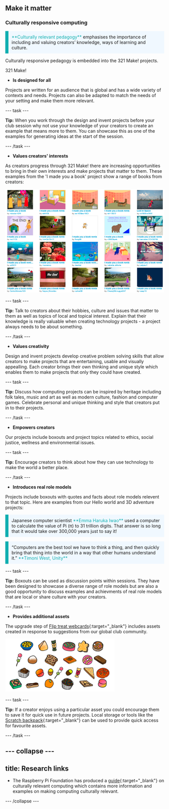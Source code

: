 ## Make it matter

### Culturally responsive computing

<p style="border-left: solid; border-width:10px; border-color: #0faeb0; background-color: aliceblue; padding: 10px;">
<span style="color: #0faeb0">**Culturally relevant pedagogy**</span> emphasises the importance of including and valuing creators’ knowledge, ways of learning and culture.</p>

Culturally responsive pedagogy is embedded into the 321 Make! projects. 

321 Make!

+ **Is designed for all**

Projects are written for an audience that is global and has a wide variety of contexts and needs. Projects can also be adapted to match the needs of your setting and make them more relevant.   

--- task ---

**Tip:** When you work through the design and invent projects before your club session why not use your knowledge of your creators to create an example that means more to them. You can showcase this as one of the examples for generating ideas at the start of the session. 

--- /task ---

+ **Values creators' interests** 

As creators progress through 321 Make! there are increasing opportunities to bring in their own interests and make projects that matter to them. These examples from the 'I made you a book' project show a range of books from creators:

![A collection of thumbnails showing different projects made by creators for I made you a book.](images/book.png)

--- task ---

**Tip:** Talk to creators about their hobbies, culture and issues that matter to them as well as topics of local and topical interest. Explain that their knowledge is really valuable when creating technology projects - a project always needs to be about something.

--- /task ---

+ **Values creativity** 

Design and invent projects develop creative problem solving skills that allow creators to make projects that are entertaining, usable and visually appealling. Each creator brings their own thinking and unique style which enables them to make projects that only they could have created.

--- task ---

**Tip:** Discuss how computing projects can be inspired by heritage including folk tales, music and art as well as modern culture, fashion and computer games. Celebrate personal and unique thinking and style that creators put in to their projects. 

--- /task ---

+ **Empowers creators** 

Our projects include boxouts and project topics related to ethics, social justice, wellness and environmental issues. 

--- task ---

**Tip:** Encourage creators to think about how they can use technology to make the world a better place. 

--- /task ---


+ **Introduces real role models**

Projects include boxouts with quotes and facts about role models relevent to that topic. Here are examples from our Hello world and 3D adventure projects:

<p style="border-left: solid; border-width:10px; border-color: #0faeb0; background-color: aliceblue; padding: 10px;">
Japanese computer scientist <span style="color: #0faeb0">**Emma Haruka Iwao**</span> used a computer to calculate the value of Pi (π) to 31 trillion digits. That answer is so long that it would take over 300,000 years just to say it!</p>

<p style="border-left: solid; border-width:10px; border-color: #0faeb0; background-color: aliceblue; padding: 10px;">
“Computers are the best tool we have to think a thing, and then quickly bring that thing into the world in a way that other humans understand it.” <span style="color: #0faeb0">**Timoni West, Unity**</span></p> 

--- task ---

**Tip:** Boxouts can be used as discussion points within sessions. They have been designed to showcase a diverse range of role models but are also a good opportunity to discuss examples and achievments of real role models that are local or share culture with your creators. 

--- /task ---


+ **Provides additional assets**

The upgrade step of [Flip treat webcards](https://projects.raspberrypi.org/en/projects/flip-treat-webcards/6){:target="_blank"} includes assets created in response to suggestions from our global club community.

![A collection of graphics representing treats from around the world.](images/treats.png)

--- task ---

**Tip:** If a creator enjoys using a particular asset you could encourage them to save it for quick use in future projects. Local storage or tools like the [Scratch backpack](https://projects.raspberrypi.org/en/projects/scratch-backpack){:target="_blank"} can be used to provide quick access for favourite assets.

--- /task ---


--- collapse ---
---
title: Research links
---

+ The Raspberry Pi Foundation has produced a [guide](https://www.raspberrypi.org/blog/culturally-relevant-computing-curriculum-guidelines-for-teachers/){:target="_blank"} on culturally relevant computing which contains more information and examples on making computing culturally relevant. 

--- /collapse ---